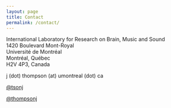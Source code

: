 ```yaml
---
layout: page
title: Contact
permalink: /contact/
---
```

International Laboratory for Research on Brain, Music and Sound  
1420 Boulevard Mont-Royal  
Université de Montréal  
Montréal, Québec  
H2V 4P3, Canada  

<i class="fa fa-envelope-o"></i> j (dot) thompson (at) umontreal (dot) ca

<p><a href="https://twitter.com/tsonj" class="btn btn-info" role="button"><i class="fa fa-twitter"></i> @tsonj</a></p>

<p><a href="https://github.com/thompsonj" class="btn btn-primary" role="button"><i class="fa fa-github"></i> @thompsonj</a></p>